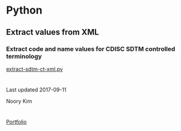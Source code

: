 # Python


## Extract values from XML 

### Extract code and name values for CDISC SDTM controlled terminology
[extract-sdtm-ct-xml.py](extract-sdtm-ct-xml.py)

#

Last updated 2017-09-11

Noory Kim

#

[Portfolio](/)
